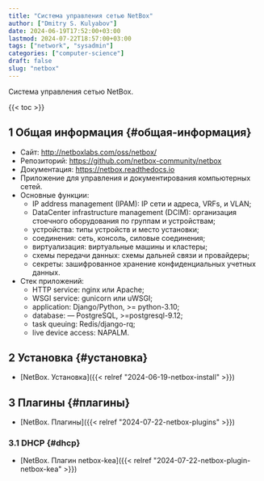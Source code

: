 ```yaml
---
title: "Система управления сетью NetBox"
author: ["Dmitry S. Kulyabov"]
date: 2024-06-19T17:52:00+03:00
lastmod: 2024-07-22T18:57:00+03:00
tags: ["network", "sysadmin"]
categories: ["computer-science"]
draft: false
slug: "netbox"
---
```


Система управления сетью NetBox.

<!--more-->

{{< toc >}}


## <span class="section-num">1</span> Общая информация {#общая-информация}

-   Сайт: <http://netboxlabs.com/oss/netbox/>
-   Репозиторий: <https://github.com/netbox-community/netbox>
-   Документация: <https://netbox.readthedocs.io>
-   Приложение для управления и документирования компьютерных сетей.
-   Основные функции:
    -   IP address management (IPAM): IP сети и адреса, VRFs, и VLAN;
    -   DataCenter infrastructure management (DCIM): организация стоечного оборудования по группам и устройствам;
    -   устройства: типы устройств и место установки;
    -   соединения: сеть, консоль, силовые соединения;
    -   виртуализация: виртуальные машины и кластеры;
    -   схемы передачи данных: схемы дальней связи и провайдеры;
    -   секреты: зашифрованное хранение конфиденциальных учетных данных.
-   Стек приложений:
    -   HTTP service: nginx или Apache;
    -   WSGI service: gunicorn или uWSGI;
    -   application: Django/Python, &gt;= python-3.10;
    -   database: — PostgreSQL, &gt;=postgresql-9.12;
    -   task queuing: Redis/django-rq;
    -   live device access: NAPALM.


## <span class="section-num">2</span> Установка {#установка}

-   [NetBox. Установка]({{< relref "2024-06-19-netbox-install" >}})


## <span class="section-num">3</span> Плагины {#плагины}

-   [NetBox. Плагины]({{< relref "2024-07-22-netbox-plugins" >}})


### <span class="section-num">3.1</span> DHCP {#dhcp}

-   [NetBox. Плагин netbox-kea]({{< relref "2024-07-22-netbox-plugin-netbox-kea" >}})
